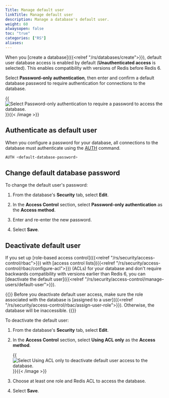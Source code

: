 ```yaml
---
Title: Manage default user
linkTitle: Manage default user
description: Manage a database's default user.
weight: 60
alwaysopen: false
toc: "true"
categories: ["RS"]
aliases: 
---
```


When you [create a database]({{<relref "/rs/databases/create">}}), default user database access is enabled by default (**Unauthenticated access** is selected). This enables compatibility with versions of Redis before Redis 6.

Select **Password-only authentication**, then enter and confirm a default database password to require authentication for connections to the database.

{{<image filename="images/rs/screenshots/databases/security-access-control-password-only.png" alt="Select Password-only authentication to require a password to access the database." >}}{{< /image >}}

## Authenticate as default user

When you configure a password for your database, all connections to the database must authenticate using the [AUTH](https://redis.io/commands/auth) command.

```sh
AUTH <default-database-password>
```

## Change default database password

To change the default user's password:

1. From the database's **Security** tab, select **Edit**.

1. In the **Access Control** section, select **Password-only authentication** as the **Access method**.

1. Enter and re-enter the new password.

1. Select **Save**.

## Deactivate default user

If you set up [role-based access control]({{<relref "/rs/security/access-control/rbac">}}) with [access control lists]({{<relref "/rs/security/access-control/rbac/configure-acl">}}) (ACLs) for your database and don't require backwards compatibility with versions earlier than Redis 6, you can [deactivate the default user]({{<relref "/rs/security/access-control/manage-users/default-user">}}).

{{<warning>}}
Before you deactivate default user access, make sure the role associated with the database is [assigned to a user]({{<relref "/rs/security/access-control/rbac/assign-user-role">}}). Otherwise, the database will be inaccessible.
{{</warning>}}

To deactivate the default user:

1. From the database's **Security** tab, select **Edit**.

1. In the **Access Control** section, select **Using ACL only** as the **Access method**.

    {{<image filename="images/rs/screenshots/databases/security-access-control-acl-only.png" alt="Select Using ACL only to deactivate default user access to the database." >}}{{< /image >}}

1. Choose at least one role and Redis ACL to access the database.

1. Select **Save**.
